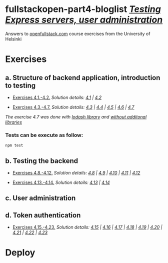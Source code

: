 # fullstackopen-part4-bloglist [_Testing Express servers, user administration_](https://fullstackopen.com/en/part4)

Answers to [openfullstack.com](https://fullstackopen.com) course exercises from the University of Helsinki

# Exercises

## a. Structure of backend application, introduction to testing

- [Exercises 4.1.-4.2.](https://fullstackopen.com/en/part4/structure_of_backend_application_introduction_to_testing#exercises-4-1-4-2)
  _Solution details: [4.1](https://github.com/patchamama/fullstackopen-part4-bloglist/commit/01104c7798ad53f35ee73994826f5cc3602b9b3e) | [4.2](https://github.com/patchamama/fullstackopen-part4-bloglist/commit/7c913309759236084783f4bdfdec443c5b9e19d5)_

- [Exercises 4.3.-4.7.](https://fullstackopen.com/en/part4/structure_of_backend_application_introduction_to_testing#exercises-4-3-4-7)
  _Solution details: [4.3](https://github.com/patchamama/fullstackopen-part4-bloglist/commit/0f1a759e78310de711531ed481917496e2f50ec8) | [4.4](https://github.com/patchamama/fullstackopen-part4-bloglist/commit/2585dc72841e8382123fa481aa149d19dd611482) | [4.5](https://github.com/patchamama/fullstackopen-part4-bloglist/commit/4fd94b8779e33ea32b3703a6e6a823291d247e0c) | [4.6](https://github.com/patchamama/fullstackopen-part4-bloglist/commit/c9d554cf41d5cbe5992fd2e2005564fab816d8ad) | [4.7](https://github.com/patchamama/fullstackopen-part4-bloglist/commit/27b41a689bf77cb20a9853fb4f7eaaa998262022)_

_The exercise 4.7 was done with [lodash library](https://github.com/patchamama/fullstackopen-part4-bloglist/commit/27b41a689bf77cb20a9853fb4f7eaaa998262022) and [without additonal libraries](https://github.com/patchamama/fullstackopen-part4-bloglist/commit/e402cbc35bd3566eb016a75641c9401e53eb5a37)_

### Tests can be execute as follow:

```
npm test
```

## b. Testing the backend

- [Exercises 4.8.-4.12.](https://fullstackopen.com/es/part4/probando_el_backend#ejercicios-4-8-4-12)
  _Solution details: [4.8](https://github.com/patchamama/fullstackopen-part4-bloglist/commit/f4361d4a4973e98d2368596056f9257e1487565d) | [4.9](https://github.com/patchamama/fullstackopen-part4-bloglist/commit/6b9903229f75ed7def60d4f81a386e61997a9341) | [4.10](https://github.com/patchamama/fullstackopen-part4-bloglist/commit/d9fe5ba9dffc9e2d5c1b74bb88028436dd4629eb) | [4.11](https://github.com/patchamama/fullstackopen-part4-bloglist/commit/379490b06d3469078cc9d2463910ae6b6f2270a3) | [4.12](https://github.com/patchamama/fullstackopen-part4-bloglist/commit/fb256915edabc1d1778726332efcc53862f623c5)_

- [Exercises 4.13.-4.14.](https://fullstackopen.com/en/part4/testing_the_backend#exercises-4-13-4-14)
  _Solution details: [4.13](https://github.com/patchamama/fullstackopen-part4-bloglist/commit/d6c0565bda0952cc402847b5522c446613d7ced5) | [4.14](https://github.com/patchamama/fullstackopen-part4-bloglist/commit/6ac521f7c5fc7d527a5e45baf7db3247cd277aaf)_

## c. User administration

## d. Token authentication

- [Exercises 4.15.-4.23.](https://fullstackopen.com/en/part4/token_authentication#exercises-4-15-4-23)
  _Solution details: [4.15](https://github.com/patchamama/fullstackopen-part4-bloglist/commit/5ec001cec3b44f41a111681af2ae785289d76b6d) | [4.16](https://github.com/patchamama/fullstackopen-part4-bloglist/commit/7839750f9aa7d52deaa62b6d8a8eafa46dd98ca1) | [4.17](https://github.com/patchamama/fullstackopen-part4-bloglist/commit/fd871d2de79352ff62c26c6aeec438fe43f7167a) | [4.18](https://github.com/patchamama/fullstackopen-part4-bloglist/commit/530d7c2eab9c8ce3bbfd2220e904290e28f9b262) | [4.19]() | [4.20]() | [4.21]() | [4.22]() | [4.23]()_

# Deploy
